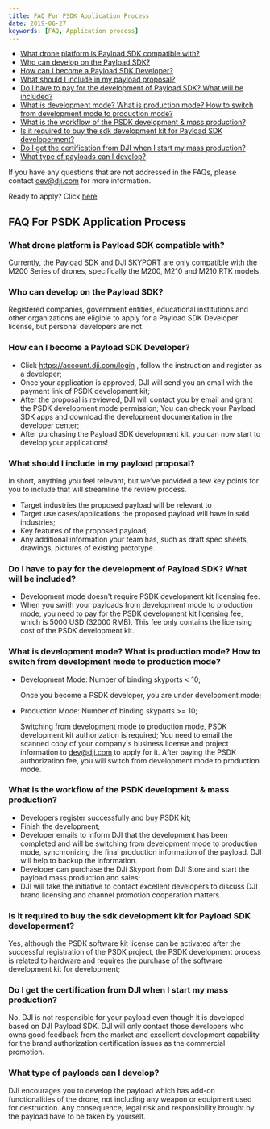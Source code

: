 ```yaml
---
title: FAQ For PSDK Application Process
date: 2019-06-27
keywords: [FAQ, Application process]
---
```


* [What drone platform is Payload SDK compatible with?](#what-drone-platform-is-payload-sdk-compatible-with)
* [Who can develop on the Payload SDK? ](#who-can-develop-on-the-payload-sdk)
* [How can I become a Payload SDK Developer?](#how-can-i-become-a-payload-sdk-developer)
* [What should I include in my payload proposal?](#what-should-i-include-in-my-payload-proposal)
* [Do I have to pay for the development of Payload SDK? What will be included?](#do-i-have-to-pay-for-the-developemnt-of-payload-sdk#what-will-be-included)
* [What is development mode? What is production mode? How to switch from development mode to production mode? ](#what-is-development-mode-what-is-production-mode-how-to-switch-from-development-mode-to-production-mode)
* [What is the workflow of the PSDK development & mass production?](#what-is-the-workflow-of-the-psdk-development-&-mass-production)
* [Is it required to buy the sdk development kit for Payload SDK developerment?](#is-it-required-to-buy-the-sdk-development-kit-for-Payload-SDK-development)
* [Do I get the certification from DJI when I start my mass production?](do-i-get-the-certification-from-DJI-when-i-start-my-mass-production)
* [What type of payloads can I develop?](#what-type-of-payloads-can-i-develop)

If you have any questions that are not addressed in the FAQs, please contact [dev@dji.com]() for more information.

Ready to apply? Click [here](https://developer.dji.com/payload-sdk/apply)

## FAQ For PSDK Application Process

### What drone platform is Payload SDK compatible with?

Currently, the Payload SDK and DJI SKYPORT are only compatible with the M200 Series of drones, specifically the M200, M210 and M210 RTK models.

### Who can develop on the Payload SDK? 

Registered companies, government entities, educational institutions and other organizations are eligible to apply for a Payload SDK Developer license, but personal developers are not.

### How can I become a Payload SDK Developer?

- Click https://account.dji.com/login , follow the instruction and register as a developer;
- Once your application is approved, DJI will send you an email with the payment link of PSDK development kit;
- After the proposal is reviewed, DJI will contact you by email and grant the PSDK development mode permission; You can check your Payload SDK apps and download the development documentation in the developer center;
- After purchasing the Payload SDK development kit, you can now start to develop your applications!

### What should I include in my payload proposal?

In short, anything you feel relevant, but we’ve provided a few key points for you to include that will streamline the review process.

- Target industries the proposed payload will be relevant to
- Target use cases/applications the proposed payload will have in said industries;
- Key features of the proposed payload;
- Any additional information your team has, such as draft spec sheets, drawings, pictures of existing prototype.

### Do I have to pay for the development of Payload SDK? What will be included?

- Development mode doesn't require PSDK development kit licensing fee.
- When you swith your payloads from development mode to production mode, you need to pay for the PSDK development kit licensing fee, which is 5000 USD (32000 RMB). This fee only contains the licensing cost of the PSDK development kit.

### What is development mode? What is production mode? How to switch from development mode to production mode? 
- Development Mode: Number of binding skyports < 10;

  Once you become a PSDK developer, you are under development mode;

- Production Mode: Number of binding skyports >= 10;

  Switching from development mode to production mode, PSDK development kit authorization is required; You need to email the scanned copy of your company's business license and project information to dev@dji.com to apply for it. After paying the PSDK authorization fee, you will switch from development mode to production mode.

### What is the workflow of the PSDK development & mass production?

- Developers register successfully and buy PSDK kit;
- Finish the development;
- Developer emails to inform DJI that the development has been completed and will be switching from development mode to production mode, synchronizing the final production information of the payload. DJI will help to backup the information.
- Developer can purchase the DJi Skyport from DJI Store and start the payload mass production and sales;
- DJI will take the initiative to contact excellent developers to discuss DJI brand licensing and channel promotion cooperation matters.

### Is it required to buy the sdk development kit for Payload SDK developerment?

  Yes, although the PSDK software kit license can be activated after the successful registration of the PSDK project, the PSDK development process is related to hardware and requires the purchase of the software development kit for development;

### Do I get the certification from DJI when I start my mass production?

No. DJI is not responsible for your payload even though it is developed based on DJI Payload SDK. DJI will only contact those developers who owns good feedback from the market and excellent development capability for the brand authorization certification issues as the commercial promotion. 

### What type of payloads can I develop?

DJI encourages you to develop the payload which has add-on functionalities of the drone, not including any weapon or equipment used for destruction. Any consequence, legal risk and responsibility brought by the payload have to be taken by yourself. 

